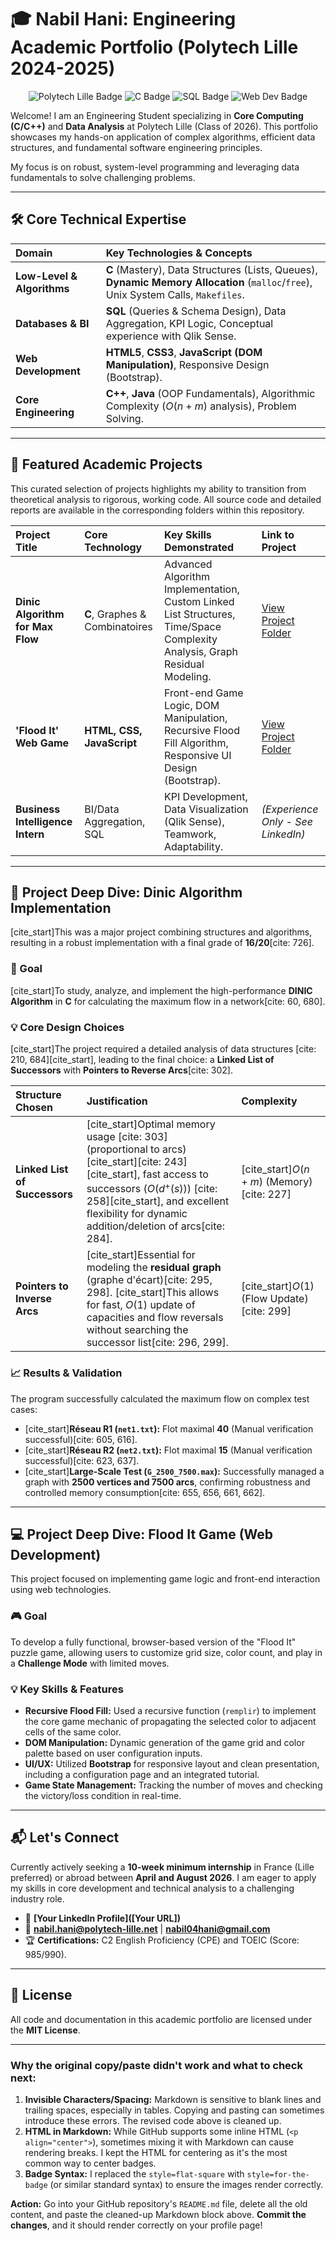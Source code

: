 # 🎓 Nabil Hani: Engineering Academic Portfolio (Polytech Lille 2024-2025)

<p align="center">
  <img src="https://img.shields.io/badge/Polytech_Lille-IS3-blue?style=for-the-badge" alt="Polytech Lille Badge">
  <img src="https://img.shields.io/badge/C-00599C?style=for-the-badge&logo=c&logoColor=white" alt="C Badge">
  <img src="https://img.shields.io/badge/SQL-4479A1?style=for-the-badge&logo=postgresql&logoColor=white" alt="SQL Badge">
  <img src="https://img.shields.io/badge/Web_Development-HTML_CSS_JS-E34F26?style=for-the-badge&logo=html5&logoColor=white" alt="Web Dev Badge">
</p>

Welcome! I am an Engineering Student specializing in **Core Computing (C/C++)** and **Data Analysis** at Polytech Lille (Class of 2026). This portfolio showcases my hands-on application of complex algorithms, efficient data structures, and fundamental software engineering principles.

My focus is on robust, system-level programming and leveraging data fundamentals to solve challenging problems.

---

## 🛠️ Core Technical Expertise

| Domain | Key Technologies & Concepts |
| :--- | :--- |
| **Low-Level & Algorithms** | **C** (Mastery), Data Structures (Lists, Queues), **Dynamic Memory Allocation** (`malloc`/`free`), Unix System Calls, `Makefiles`. |
| **Databases & BI** | **SQL** (Queries & Schema Design), Data Aggregation, KPI Logic, Conceptual experience with Qlik Sense. |
| **Web Development** | **HTML5**, **CSS3**, **JavaScript (DOM Manipulation)**, Responsive Design (Bootstrap). |
| **Core Engineering** | **C++**, **Java** (OOP Fundamentals), Algorithmic Complexity ($O(n+m)$ analysis), Problem Solving. |

---

## 🚀 Featured Academic Projects

This curated selection of projects highlights my ability to transition from theoretical analysis to rigorous, working code. All source code and detailed reports are available in the corresponding folders within this repository.

| Project Title | Core Technology | Key Skills Demonstrated | Link to Project |
| :--- | :--- | :--- | :--- |
| **Dinic Algorithm for Max Flow** | **C**, Graphes & Combinatoires | Advanced Algorithm Implementation, Custom Linked List Structures, Time/Space Complexity Analysis, Graph Residual Modeling. | [View Project Folder](Graphes-Combinatoires-DINIC/) |
| **'Flood It' Web Game** | **HTML, CSS, JavaScript** | Front-end Game Logic, DOM Manipulation, Recursive Flood Fill Algorithm, Responsive UI Design (Bootstrap). | [View Project Folder](Web-Dev-Flood-It/) |
| **Business Intelligence Intern** | BI/Data Aggregation, SQL | KPI Development, Data Visualization (Qlik Sense), Teamwork, Adaptability. | *(Experience Only - See LinkedIn)* |

---

## 📜 Project Deep Dive: Dinic Algorithm Implementation

[cite_start]This was a major project combining structures and algorithms, resulting in a robust implementation with a final grade of **16/20**[cite: 726].

### 🎯 Goal
[cite_start]To study, analyze, and implement the high-performance **DINIC Algorithm** in **C** for calculating the maximum flow in a network[cite: 60, 680].

### 💡 Core Design Choices
[cite_start]The project required a detailed analysis of data structures [cite: 210, 684][cite_start], leading to the final choice: a **Linked List of Successors** with **Pointers to Reverse Arcs**[cite: 302].

| Structure Chosen | Justification | Complexity |
| :--- | :--- | :--- |
| **Linked List of Successors** | [cite_start]Optimal memory usage [cite: 303] (proportional to arcs) [cite_start][cite: 243][cite_start], fast access to successors ($O(d^+(s))$) [cite: 258][cite_start], and excellent flexibility for dynamic addition/deletion of arcs[cite: 284]. | [cite_start]$O(n+m)$ (Memory) [cite: 227] |
| **Pointers to Inverse Arcs** | [cite_start]Essential for modeling the **residual graph** (graphe d'écart)[cite: 295, 298]. [cite_start]This allows for fast, $O(1)$ update of capacities and flow reversals without searching the successor list[cite: 296, 299]. | [cite_start]$O(1)$ (Flow Update) [cite: 299] |

### 📈 Results & Validation
The program successfully calculated the maximum flow on complex test cases:

* [cite_start]**Réseau R1 (`net1.txt`):** Flot maximal **40** (Manual verification successful)[cite: 605, 616].
* [cite_start]**Réseau R2 (`net2.txt`):** Flot maximal **15** (Manual verification successful)[cite: 623, 637].
* [cite_start]**Large-Scale Test (`G_2500_7500.max`):** Successfully managed a graph with **2500 vertices and 7500 arcs**, confirming robustness and controlled memory consumption[cite: 655, 656, 661, 662].

---

## 💻 Project Deep Dive: Flood It Game (Web Development)

This project focused on implementing game logic and front-end interaction using web technologies.

### 🎮 Goal
To develop a fully functional, browser-based version of the "Flood It" puzzle game, allowing users to customize grid size, color count, and play in a **Challenge Mode** with limited moves.

### 💡 Key Skills & Features

* **Recursive Flood Fill:** Used a recursive function (`remplir`) to implement the core game mechanic of propagating the selected color to adjacent cells of the same color.
* **DOM Manipulation:** Dynamic generation of the game grid and color palette based on user configuration inputs.
* **UI/UX:** Utilized **Bootstrap** for responsive layout and clean presentation, including a configuration page and an integrated tutorial.
* **Game State Management:** Tracking the number of moves and checking the victory/loss condition in real-time.

---

## 📬 Let's Connect

Currently actively seeking a **10-week minimum internship** in France (Lille preferred) or abroad between **April and August 2026**. I am eager to apply my skills in core development and technical analysis to a challenging industry role.

* 🔗 **[Your LinkedIn Profile]([Your URL])**
* 📧 **nabil.hani@polytech-lille.net** | **nabil04hani@gmail.com**
* 🏆 **Certifications:** C2 English Proficiency (CPE) and TOEIC (Score: 985/990).

---

## 📜 License

All code and documentation in this academic portfolio are licensed under the **MIT License**.

***

### Why the original copy/paste didn't work and what to check next:

1.  **Invisible Characters/Spacing:** Markdown is sensitive to blank lines and trailing spaces, especially in tables. Copying and pasting can sometimes introduce these errors. The revised code above is cleaned up.
2.  **HTML in Markdown:** While GitHub supports some inline HTML (`<p align="center">`), sometimes mixing it with Markdown can cause rendering breaks. I kept the HTML for centering as it's the most common way to center badges.
3.  **Badge Syntax:** I replaced the `style=flat-square` with `style=for-the-badge` (or similar standard syntax) to ensure the images render correctly.

**Action:** Go into your GitHub repository's `README.md` file, delete all the old content, and paste the cleaned-up Markdown block above. **Commit the changes**, and it should render correctly on your profile page!
